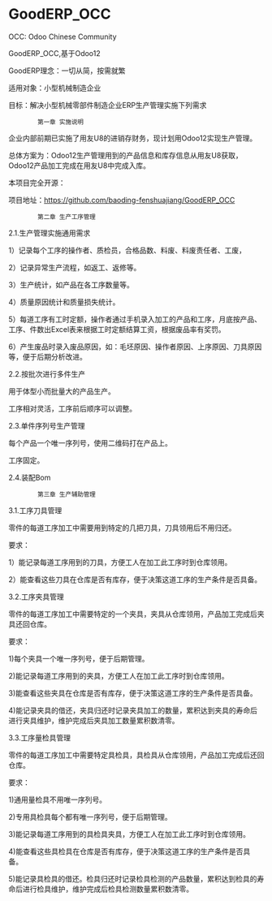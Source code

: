 # GoodERP_OCC

OCC: Odoo Chinese Community

GoodERP_OCC,基于Odoo12

GoodERP理念：一切从简，按需就繁

适用对象：小型机械制造企业

目标：解决小型机械零部件制造企业ERP生产管理实施下列需求

            第一章 实施说明

企业内部前期已实施了用友U8的进销存财务，现计划用Odoo12实现生产管理。

总体方案为：Odoo12生产管理用到的产品信息和库存信息从用友U8获取，Odoo12产品加工完成在用友U8中完成入库。

本项目完全开源：

项目地址：https://github.com/baoding-fenshuajiang/GoodERP_OCC

            第二章 生产工序管理

2.1.生产管理实施通用需求

1）记录每个工序的操作者、质检员，合格品数、料废、料废责任者、工废，

2）记录异常生产流程，如返工、返修等。

3）生产统计，如产品在各工序数量等。

4）质量原因统计和质量损失统计。

5）每道工序有工时定额，操作者通过手机录入加工的产品和工序，月底按产品、工序、件数出Excel表来根据工时定额结算工资，根据废品率有奖罚。

6）产生废品时录入废品原因，如：毛坯原因、操作者原因、上序原因、刀具原因等，便于后期分析改进。

2.2.按批次进行多件生产

用于体型小而批量大的产品生产。

工序相对灵活，工序前后顺序可以调整。

2.3.单件序列号生产管理

每个产品一个唯一序列号，使用二维码打在产品上。

工序固定。

2.4.装配Bom

            第三章 生产辅助管理

3.1.工序刀具管理

零件的每道工序加工中需要用到特定的几把刀具，刀具领用后不用归还。

要求：

1）能记录每道工序用到的刀具，方便工人在加工此工序时到仓库领用。

2）能查看这些刀具在仓库是否有库存，便于决策这道工序的生产条件是否具备。

3.2.工序夹具管理

零件的每道工序加工中需要特定的一个夹具，夹具从仓库领用，产品加工完成后夹具还回仓库。

要求：

1)每个夹具一个唯一序列号，便于后期管理。

2)能记录每道工序用到的夹具，方便工人在加工此工序时到仓库领用。

3)能查看这些夹具在仓库是否有库存，便于决策这道工序的生产条件是否具备。

4)能记录夹具的借还，夹具归还时记录夹具加工的数量，累积达到夹具的寿命后进行夹具维护，维护完成后夹具加工数量累积数清零。

3.3.工序量检具管理

零件的每道工序加工中需要特定具检具，具检具从仓库领用，产品加工完成后还回仓库。

要求：

1)通用量检具不用唯一序列号。

2)专用具检具每个都有唯一序列号，便于后期管理。

3)能记录每道工序用到的具检具夹具，方便工人在加工此工序时到仓库领用。

4)能查看这些具检具在仓库是否有库存，便于决策这道工序的生产条件是否具备。

5)能记录具检具的借还。检具归还时记录检具检测的产品数量，累积达到检具的寿命后进行检具维护，维护完成后检具检测数量累积数清零。


